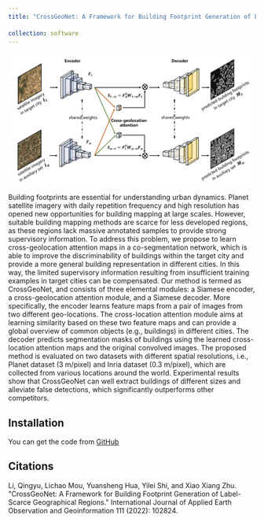 ```yaml
---
title: "CrossGeoNet: A Framework for Building Footprint Generation of Label-Scarce Geographical Regions"

collection: software
---
```

<img src='/images/crossgeonet.png'><br/>

Building footprints are essential for understanding urban dynamics. Planet satellite imagery with daily repetition frequency and high resolution has opened new opportunities for building mapping at large scales. However, suitable building mapping methods are scarce for less developed regions, as these regions lack massive annotated samples to provide strong supervisory information. To address this problem, we propose to learn cross-geolocation attention maps in a co-segmentation network, which is able to improve the discriminability of buildings within the target city and provide a more general building representation in different cities. In this way, the limited supervisory information resulting from insufficient training examples in target cities can be compensated. Our method is termed as CrossGeoNet, and consists of three elemental modules: a Siamese encoder, a cross-geolocation attention module, and a Siamese decoder. More specifically, the encoder learns feature maps from a pair of images from two different geo-locations. The cross-location attention module aims at learning similarity based on these two feature maps and can provide a global overview of common objects (e.g., buildings) in different cities. The decoder predicts segmentation masks of buildings using the learned cross-location attention maps and the original convolved images. The proposed method is evaluated on two datasets with different spatial resolutions, i.e., Planet dataset (3 m/pixel) and Inria dataset (0.3 m/pixel), which are collected from various locations around the world. Experimental results show that CrossGeoNet can well extract buildings of different sizes and alleviate false detections, which significantly outperforms other competitors.
## Installation
You can get the code from [GitHub](https://github.com/lqycrystal/coseg_building)


## Citations

Li, Qingyu, Lichao Mou, Yuansheng Hua, Yilei Shi, and Xiao Xiang Zhu. "CrossGeoNet: A Framework for Building Footprint Generation of Label-Scarce Geographical Regions." International Journal of Applied Earth Observation and Geoinformation 111 (2022): 102824. 
